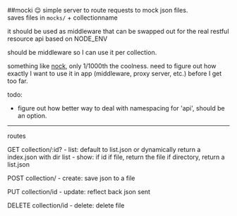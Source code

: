 ##mocki 😌
simple server to route requests to mock json files.  
saves files in `mocks/` + collectionname

it should be used as middleware that can be swapped out for the real restful resource api based on NODE_ENV

should be middleware so I can use it per collection. 

something like [nock](https://github.com/flatiron/nock), only 1/1000th the coolness.
need to figure out how exactly I want to use it in app (middleware, proxy server, etc.) before I get too far.

todo: 

- figure out how better way to deal with namespacing for 'api', should be an option.

---------------

routes

GET collection/:id?
	- list: default to list.json or dynamically return a index.json with dir list
	- show: if id
		if file, return the file
		if directory, return a list.json

POST collection/
	- create: save json to a file

PUT collection/id
	- update: reflect back json sent
	
DELETE collection/id
	- delete: delete file


